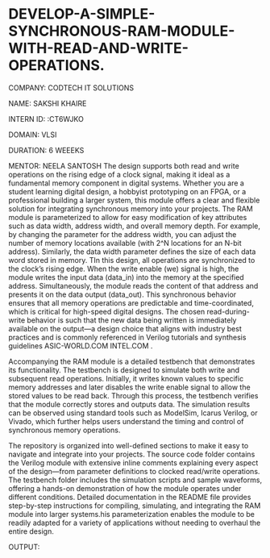 # DEVELOP-A-SIMPLE-SYNCHRONOUS-RAM-MODULE-WITH-READ-AND-WRITE-OPERATIONS.
COMPANY: CODTECH IT SOLUTIONS

NAME: SAKSHI KHAIRE 

INTERN ID: :CT6WJKO

DOMAIN: VLSI

DURATION: 6 WEEEKS

MENTOR: NEELA SANTOSH
The design supports both read and write operations on the rising edge of a clock signal, making it ideal as a fundamental memory component in digital systems. Whether you are a student learning digital design, a hobbyist prototyping on an FPGA, or a professional building a larger system, this module offers a clear and flexible solution for integrating synchronous memory into your projects.
The RAM module is parameterized to allow for easy modification of key attributes such as data width, address width, and overall memory depth. For example, by changing the parameter for the address width, you can adjust the number of memory locations available (with 2^N locations for an N-bit address). Similarly, the data width parameter defines the size of each data word stored in memory. TIn this design, all operations are synchronized to the clock’s rising edge. When the write enable (we) signal is high, the module writes the input data (data_in) into the memory at the specified address. Simultaneously, the module reads the content of that address and presents it on the data output (data_out). This synchronous behavior ensures that all memory operations are predictable and time-coordinated, which is critical for high-speed digital designs. The chosen read-during-write behavior is such that the new data being written is immediately available on the output—a design choice that aligns with industry best practices and is commonly referenced in Verilog tutorials and synthesis guidelines 
ASIC-WORLD.COM
​
INTEL.COM
.

Accompanying the RAM module is a detailed testbench that demonstrates its functionality. The testbench is designed to simulate both write and subsequent read operations. Initially, it writes known values to specific memory addresses and later disables the write enable signal to allow the stored values to be read back. Through this process, the testbench verifies that the module correctly stores and outputs data. The simulation results can be observed using standard tools such as ModelSim, Icarus Verilog, or Vivado, which further helps users understand the timing and control of synchronous memory operations.

The repository is organized into well-defined sections to make it easy to navigate and integrate into your projects. The source code folder contains the Verilog module with extensive inline comments explaining every aspect of the design—from parameter definitions to clocked read/write operations. The testbench folder includes the simulation scripts and sample waveforms, offering a hands-on demonstration of how the module operates under different conditions. Detailed documentation in the README file provides step-by-step instructions for compiling, simulating, and integrating the RAM module into larger systems.his parameterization enables the module to be readily adapted for a variety of applications without needing to overhaul the entire design.

OUTPUT:
